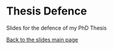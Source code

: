 # Thesis Defence

Slides for the defence of my PhD Thesis

[Back to the slides main page](https://github.com/Jorge-Alda/Slides/tree/main)
